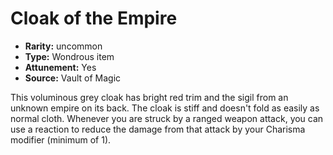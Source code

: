 
# Cloak of the Empire

* **Rarity:** uncommon
* **Type:** Wondrous item
* **Attunement:** Yes
* **Source:** Vault of Magic


This voluminous grey cloak has bright red trim and the sigil from an unknown empire on its back. The cloak is stiff and doesn't fold as easily as normal cloth. Whenever you are struck by a ranged weapon attack, you can use a reaction to reduce the damage from that attack by your Charisma modifier (minimum of 1).
